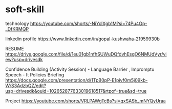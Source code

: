 # soft-skill

technology
https://youtube.com/shorts/-NiYclXgb1M?si=74Pu4Op-_DfKRMQP

linkedin profile
https://www.linkedin.com/in/gopal-kushwaha-21959930b

RESUME 
https://drive.google.com/file/d/1eu01gb1nfhSUWuDQfdvhEsgO6NMUdVyr/view?usp=drivesdk


Confidence Building (Activity Session) - Language Barrier , Impromptu Speech - It Policies Briefing
https://docs.google.com/presentation/d/1TpB0pP-E1pivf0m5j09kb-WrS3AdzbQZ/edit?usp=drivesdk&ouid=102652877633019618517&rtpof=true&sd=true

Project
https://youtube.com/shorts/VRLPAWgTcBs?si=qxSASb_mNYQyUraa


